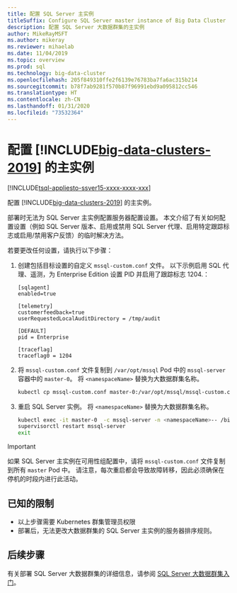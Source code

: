 ```yaml
---
title: 配置 SQL Server 主实例
titleSuffix: Configure SQL Server master instance of Big Data Cluster
description: 配置 SQL Server 大数据群集的主实例
author: MikeRayMSFT
ms.author: mikeray
ms.reviewer: mihaelab
ms.date: 11/04/2019
ms.topic: overview
ms.prod: sql
ms.technology: big-data-cluster
ms.openlocfilehash: 205f849310ffe2f6139e76783ba7fa6ac315b214
ms.sourcegitcommit: b78f7ab9281f570b87f96991ebd9a095812cc546
ms.translationtype: HT
ms.contentlocale: zh-CN
ms.lasthandoff: 01/31/2020
ms.locfileid: "73532364"
---
```

# <a name="configure-master-instance-of-includebig-data-clusters-2019includesssbigdataclusters-ss-novermd"></a>配置 [!INCLUDE[big-data-clusters-2019](../includes/ssbigdataclusters-ss-nover.md)] 的主实例

[!INCLUDE[tsql-appliesto-ssver15-xxxx-xxxx-xxx](../includes/tsql-appliesto-ssver15-xxxx-xxxx-xxx.md)]

配置 [!INCLUDE[big-data-clusters-2019](../includes/ssbigdataclusters-ss-nover.md)] 的主实例。

部署时无法为 SQL Server 主实例配置服务器配置设置。 本文介绍了有关如何配置设置（例如 SQL Server 版本、启用或禁用 SQL Server 代理、启用特定跟踪标志或启用/禁用客户反馈）的临时解决方法。

若要更改任何设置，请执行以下步骤：

1. 创建包括目标设置的自定义 `mssql-custom.conf` 文件。 以下示例启用 SQL 代理、遥测，为 Enterprise Edition 设置 PID 并启用了跟踪标志 1204.：

   ```
   [sqlagent]
   enabled=true
   
   [telemetry]
   customerfeedback=true
   userRequestedLocalAuditDirectory = /tmp/audit

   [DEFAULT]
   pid = Enterprise

   [traceflag]
   traceflag0 = 1204
   ```

1. 将 `mssql-custom.conf` 文件复制到 `/var/opt/mssql` Pod 中的 `mssql-server` 容器中的 `master-0`。 将 `<namespaceName>` 替换为大数据群集名称。

   ```bash
   kubectl cp mssql-custom.conf master-0:/var/opt/mssql/mssql-custom.conf -c mssql-server -n <namespaceName>
   ```

1. 重启 SQL Server 实例。  将 `<namespaceName>` 替换为大数据群集名称。

   ```bash
   kubectl exec -it master-0  -c mssql-server -n <namespaceName>-- /bin/bash
   supervisorctl restart mssql-server
   exit
   ```

> [!IMPORTANT]
> 如果 SQL Server 主实例在可用性组配置中，请将 `mssql-custom.conf` 文件复制到所有 `master` Pod 中。 请注意，每次重启都会导致故障转移，因此必须确保在停机的时段内进行此活动。

## <a name="known-limitations"></a>已知的限制

- 以上步骤需要 Kubernetes 群集管理员权限
- 部署后，无法更改大数据群集的 SQL Server 主实例的服务器排序规则。

## <a name="next-steps"></a>后续步骤

有关部署 SQL Server 大数据群集的详细信息，请参阅 [SQL Server 大数据群集入门](deploy-get-started.md)。